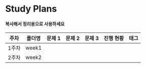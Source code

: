# Study Plans

#### 복사해서 정리용으로 사용하세요

| **주차** | **폴더명** | **문제 1** | **문제 2** | **문제 3** | **진행 현황** | **태그** |
| -------- | ---------- | ---------- | ---------- | ---------- | ------------- | -------- |
| 1주차    | week1      |            |            |            |               |          |
| 2주차    | week2      |            |            |            |               |          |
